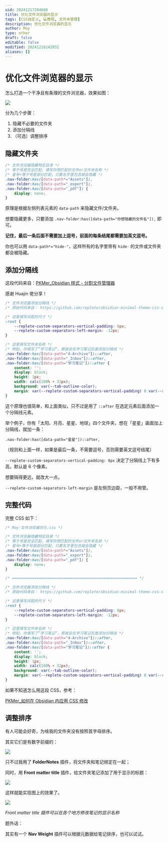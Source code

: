 ```yaml
---
uid: 20241217204608
title: 优化文件浏览器的显示
tags: [CSS自定义, 💻教程, 文件夹管理]
description: 优化文件浏览器的显示
author: Moy
type: other
draft: false
editable: false
modified: 20241218142932
aliases: []
---
```


# 优化文件浏览器的显示

怎么打造一个干净且有条理的文件浏览器，效果如图：

![](https://cdn.pkmer.cn/images/202412181426145.webp!pkmer)

分为几个步骤：

1. 隐藏不必要的文件夹
2. 添加分隔线
3. （可选）调整排序

## 隐藏文件夹

```css
/* 文件浏览器隐藏特定目录 */
/* 等于号是完全匹配，填写你想匹配的文件or文件夹名称 */
/* 星号+等于号是部分匹配，只要名字里包含就会隐藏 */
.nav-folder:has([data-path*="Assets"]),
.nav-folder:has([data-path="_export"]),
.nav-folder:has([data-path="_pdf"]) {
    display: none;
}
```

原理是根据左侧列表元素的 `data-path` 来隐藏文件/文件夹。

想要隐藏更多，只要添加 `.nav-folder:has([data-path="你想隐藏的文件名"]),` 即可。

**记住，最后一条后面不需要加上逗号，前面的每条结尾都需要加英文逗号。**

你也可以用 `data-path*="hide-"`，这样所有的名字里带有 `hide-` 的文件或文件夹都会被隐藏。

## 添加分隔线

这段代码来自：[PKMer_Obsidian 样式 - 分割文件管理器]( https://pkmer.cn/show/20240323132950 )

感谢 Huajin 佬分享！

```css
/* 文件浏览器添加分隔线 */
/* 原始代码来自： https://github.com/replete/obsidian-minimal-theme-css-snippets */

/* 这里填写间距的尺寸 */
:root {
    --replete-custom-separators-vertical-padding: 6px;
    --replete-custom-separators-left-margin: -12px;
}

/* 这里填写文件夹名称 */
/* 例如，你填写了”学习笔记“，那就会在学习笔记后面添加分隔线 */
.nav-folder:has([data-path="4-Archive"])::after,
.nav-folder:has([data-path="_Inbox"])::after,
.nav-folder:has([data-path="学习笔记"])::after {
    content: '';
    display: block;
    height: 1px;
    width: calc(100% + 32px);
    background: var(--tab-outline-color);
    margin: var(--replete-custom-separators-vertical-padding) 0 var(--replete-custom-separators-vertical-padding) var(--replete-custom-separators-left-margin);
}
```

这个原理也很简单，和上面类似，只不过是用了 `::after` 在选定元素后面添加一个分隔线元素。

举个例子，你有「太阳、月亮、星星、地球」四个文件夹，想在「星星」画面加上分隔线，就加一条：

`.nav-folder:has([data-path="星星"])::after,`

（规则和上面一样，如果是最后一条，不需要逗号，否则需要英文逗号结尾）

`--replete-custom-separators-vertical-padding: 6px` 决定了分隔线上下有多高，默认是 6 个像素。

想要隔得更远，就改大一点。

`--replete-custom-separators-left-margin` 是左侧页边距，一般不用管。

## 完整代码

完整 CSS 如下：

```css
/* Moy-文件浏览器优化.css */

/* 文件浏览器隐藏特定目录 */
/* 等于号是完全匹配，填写你想匹配的文件or文件夹名称 */
/* 星号+等于号是部分匹配，只要名字里包含就会隐藏 */
.nav-folder:has([data-path*="Assets"]),
.nav-folder:has([data-path="_export"]),
.nav-folder:has([data-path="_pdf"]) {
    display: none;
}

/* ======================================================== */

/* 文件浏览器添加分隔线 */
/* 原始代码来自： https://github.com/replete/obsidian-minimal-theme-css-snippets */

/* 这里填写间距的尺寸 */
:root {
    --replete-custom-separators-vertical-padding: 6px;
    --replete-custom-separators-left-margin: -12px;
}

/* 这里填写文件夹名称 */
/* 例如，你填写了”学习笔记“，那就会在学习笔记后面添加分隔线 */
.nav-folder:has([data-path="4-Archive"])::after,
.nav-folder:has([data-path="_Inbox"])::after,
.nav-folder:has([data-path="学习笔记"])::after {
    content: '';
    display: block;
    height: 1px;
    width: calc(100% + 32px);
    background: var(--tab-outline-color);
    margin: var(--replete-custom-separators-vertical-padding) 0 var(--replete-custom-separators-vertical-padding) var(--replete-custom-separators-left-margin);
}

```

如果不知道怎么用这段 CSS，参考：

[PKMer_如何在 Obsidian 内应用 CSS 修改]( https://pkmer.cn/show/20241213233727 )

## 调整排序

有人可能会好奇，为啥我的文件夹没有按照首字母排序。

其实它们是有数字前缀的：

![](https://cdn.pkmer.cn/images/202412181426146.webp!pkmer)

只不过我用了 **FolderNotes** 插件，将文件夹和笔记绑定在一起；

同时，用 **Front matter title** 插件，给文件夹笔记添加了用于显示的标题：

![](https://cdn.pkmer.cn/images/202412181426147.webp!pkmer)

这样就能实现图上的效果了。

![](https://cdn.pkmer.cn/images/202412181426148.webp!pkmer)

*Front matter title 插件可以在各个地方修改笔记的显示名称*

题外话：

其实有一个 **Nav Weight** 插件可以根据元数据给笔记排序，也可以试试。
